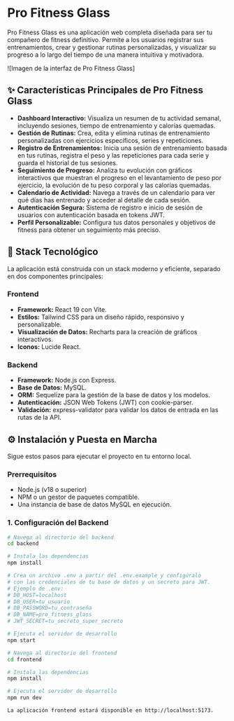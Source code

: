 # Pro Fitness Glass

Pro Fitness Glass es una aplicación web completa diseñada para ser tu compañero de fitness definitivo. Permite a los usuarios registrar sus entrenamientos, crear y gestionar rutinas personalizadas, y visualizar su progreso a lo largo del tiempo de una manera intuitiva y motivadora.

![Imagen de la interfaz de Pro Fitness Glass]

## ✨ Características Principales de Pro Fitness Glass

* **Dashboard Interactivo:** Visualiza un resumen de tu actividad semanal, incluyendo sesiones, tiempo de entrenamiento y calorías quemadas.
* **Gestión de Rutinas:** Crea, edita y elimina rutinas de entrenamiento personalizadas con ejercicios específicos, series y repeticiones.
* **Registro de Entrenamientos:** Inicia una sesión de entrenamiento basada en tus rutinas, registra el peso y las repeticiones para cada serie y guarda el historial de tus sesiones.
* **Seguimiento de Progreso:** Analiza tu evolución con gráficos interactivos que muestran el progreso en el levantamiento de peso por ejercicio, la evolución de tu peso corporal y las calorías quemadas.
* **Calendario de Actividad:** Navega a través de un calendario para ver qué días has entrenado y acceder al detalle de cada sesión.
* **Autenticación Segura:** Sistema de registro e inicio de sesión de usuarios con autenticación basada en tokens JWT.
* **Perfil Personalizable:** Configura tus datos personales y objetivos de fitness para obtener un seguimiento más preciso.

## 🚀 Stack Tecnológico

La aplicación está construida con un stack moderno y eficiente, separado en dos componentes principales:

### Frontend

* **Framework:** React 19 con Vite.
* **Estilos:** Tailwind CSS para un diseño rápido, responsivo y personalizable.
* **Visualización de Datos:** Recharts para la creación de gráficos interactivos.
* **Iconos:** Lucide React.

### Backend

* **Framework:** Node.js con Express.
* **Base de Datos:** MySQL.
* **ORM:** Sequelize para la gestión de la base de datos y los modelos.
* **Autenticación:** JSON Web Tokens (JWT) con cookie-parser.
* **Validación:** express-validator para validar los datos de entrada en las rutas de la API.

## ⚙️ Instalación y Puesta en Marcha

Sigue estos pasos para ejecutar el proyecto en tu entorno local.

### Prerrequisitos

* Node.js (v18 o superior)
* NPM o un gestor de paquetes compatible.
* Una instancia de base de datos MySQL en ejecución.

### 1. Configuración del Backend

```bash
# Navega al directorio del backend
cd backend

# Instala las dependencias
npm install

# Crea un archivo .env a partir del .env.example y configúralo
# con las credenciales de tu base de datos y un secreto para JWT.
# Ejemplo de .env:
# DB_HOST=localhost
# DB_USER=tu_usuario
# DB_PASSWORD=tu_contraseña
# DB_NAME=pro_fitness_glass
# JWT_SECRET=tu_secreto_super_secreto

# Ejecuta el servidor de desarrollo
npm start

# Navega al directorio del frontend
cd frontend

# Instala las dependencias
npm install

# Ejecuta el servidor de desarrollo
npm run dev

La aplicación frontend estará disponible en http://localhost:5173.